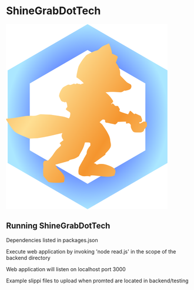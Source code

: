# ShineGrabDotTech

![](backend/views/images/shinegrab_logo.png)

## Running ShineGrabDotTech

Dependencies listed in packages.json

Execute web application by invoking 'node read.js' in the scope of the backend directory

Web application will listen on localhost port 3000

Example slippi files to upload when promted are located in backend/testing

